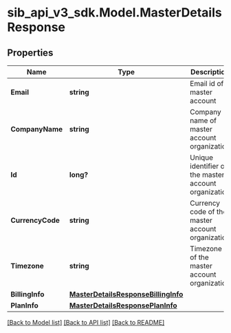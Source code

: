 # sib_api_v3_sdk.Model.MasterDetailsResponse
## Properties

Name | Type | Description | Notes
------------ | ------------- | ------------- | -------------
**Email** | **string** | Email id of master account | [optional] 
**CompanyName** | **string** | Company name of master account organization | [optional] 
**Id** | **long?** | Unique identifier of the master account organization | [optional] 
**CurrencyCode** | **string** | Currency code of the master account organization | [optional] 
**Timezone** | **string** | Timezone of the master account organization | [optional] 
**BillingInfo** | [**MasterDetailsResponseBillingInfo**](MasterDetailsResponseBillingInfo.md) |  | [optional] 
**PlanInfo** | [**MasterDetailsResponsePlanInfo**](MasterDetailsResponsePlanInfo.md) |  | [optional] 

[[Back to Model list]](../README.md#documentation-for-models) [[Back to API list]](../README.md#documentation-for-api-endpoints) [[Back to README]](../README.md)

